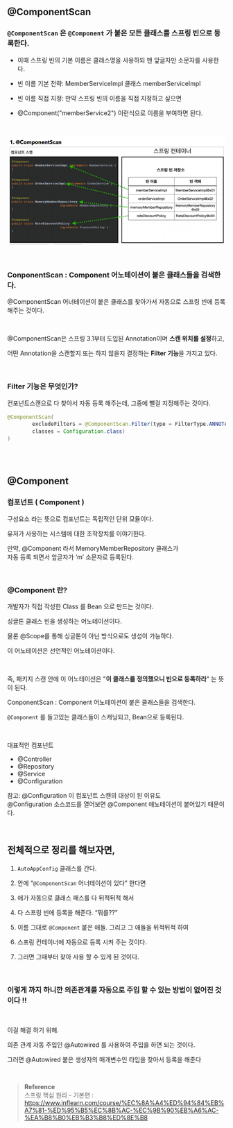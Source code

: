 ## @ComponentScan

### `@ComponentScan` 은 `@Component` 가 붙은 모든 클래스를 스프링 빈으로 등록한다.

- 이때 스프링 빈의 기본 이름은 클래스명을 사용하되 맨 앞글자만 소문자를 사용한다.

- 빈 이름 기본 전략: MemberServiceImpl 클래스 memberServiceImpl
- 빈 이름 직접 지정: 만약 스프링 빈의 이름을 직접 지정하고 싶으면
- @Component("memberService2") 이런식으로 이름을 부여하면 된다.

<br/>

![이미지](/programming/img/스프링17.PNG)

<br/>

### ConponentScan : Component 어노테이션이 붙은 클래스들을 검색한다.

@ComponentScan 어너테이션이 붙은 클래스를 찾아가서 자동으로 스프링 빈에 등록 해주는 것이다.

<br/>

@ComponentScan은 스프링 3.1부터 도입된 Annotation이며 **스캔 위치를 설정**하고,

어떤 Annotation을 스캔할지 또는 하지 않을지 결정하는 **Filter 기능**을 가지고 있다.

<br/>

### **Filter 기능은** 무엇인가?

컨포넌트스캔으로 다 찾아서 자동 등록 해주는데, 그중에 뺄걸 지정해주는 것이다.

```java
@ComponentScan(
        excludeFilters = @ComponentScan.Filter(type = FilterType.ANNOTATION,
        classes = Configuration.class)
)
```

<br/>
<br/>

## **@Component**

### 컴포넌트 ( Component )



구성요소 라는 뜻으로 컴포넌트는 독립적인 단위 모듈이다. 

유저가 사용하는 시스템에 대한 조작장치를 이야기한다.

만약, @Component 라서 MemoryMemberRepository 클래스가 <br/>자동 등록 되면서 앞글자가 ‘m’ 소문자로 등록된다.

<br/>

### @Component 란?

개발자가 직접 작성한 Class 를 Bean 으로 만드는 것이다.

싱글톤 클래스 빈을 생성하는 어노테이션이다. 

물론 @Scope를 통해 싱글톤이 아닌 방식으로도 생성이 가능하다.

이 어노테이션은 선언적인 어노테이션이다.

<br/>

즉, 패키지 스캔 안에 이 어노테이션은 "**이 클래스를 정의했으니 빈으로 등록하라**" 는 뜻이 된다.

ConponentScan : Component 어노테이션이 붙은 클래스들을 검색한다.

`@Component` 를 들고있는 클래스들이 스캐닝되고, Bean으로 등록된다.

<br/>

대표적인 컴포넌트

- @Controller
- @Repository
- @Service
- @Configuration

참고: @Configuration 이 컴포넌트 스캔의 대상이 된 이유도 <br/>@Configuration 소스코드를 열어보면 @Component 애노테이션이 붙어있기 때문이다.

<br/>

## 전체적으로 정리를 해보자면,

1. `AutoAppConfig` 클래스를 간다.

2. 안에 “`@ComponentScan` 어너테이션이 있다” 한다면
3. 애가 자동으로 클래스 패스를 다 뒤적뒤적 해서 
4. 다 스프링 빈에 등록을 해준다. “뭐를??”
5. 이름 그대로 `@Component` 붙은 애들. 그리고 그 애들을 뒤적뒤적 하여
6. 스프링 컨테이너에 자동으로 등록 시켜 주는 것이다.
7. 그러면 그때부터 찾아 사용 할 수 있게 된 것이다.

<br/>

### 이렇게 까지 하니깐 의존관계를 자동으로 주입 할 수 있는 방법이 없어진 것이다 !!


<br/>

이걸 해결 하기 위해.

의존 관계 자동 주입인 @Autowired 를 사용하여 주입을 하면 되는 것이다.

그러면 @Autowired 붙은 생성자의 매개변수인 타입을 찾아서 등록을 해준다


<br/>


>**Reference** <br/>스프링 핵심 원리 - 기본편 : https://www.inflearn.com/course/%EC%8A%A4%ED%94%84%EB%A7%81-%ED%95%B5%EC%8B%AC-%EC%9B%90%EB%A6%AC-%EA%B8%B0%EB%B3%B8%ED%8E%B8
